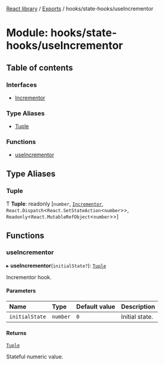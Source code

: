 [React library](../index.md) / [Exports](../modules.md) / hooks/state-hooks/useIncrementor

# Module: hooks/state-hooks/useIncrementor

## Table of contents

### Interfaces

- [Incrementor](../interfaces/hooks_state_hooks_useIncrementor.Incrementor.md)

### Type Aliases

- [Tuple](hooks_state_hooks_useIncrementor.md#tuple)

### Functions

- [useIncrementor](hooks_state_hooks_useIncrementor.md#useincrementor)

## Type Aliases

### Tuple

Ƭ **Tuple**: readonly [`number`, [`Incrementor`](../interfaces/hooks_state_hooks_useIncrementor.Incrementor.md), `React.Dispatch`\<`React.SetStateAction`\<`number`\>\>, `Readonly`\<`React.MutableRefObject`\<`number`\>\>]

## Functions

### useIncrementor

▸ **useIncrementor**(`initialState?`): [`Tuple`](hooks_state_hooks_useIncrementor.md#tuple)

Incrementor hook.

#### Parameters

| Name | Type | Default value | Description |
| :------ | :------ | :------ | :------ |
| `initialState` | `number` | `0` | Initial state. |

#### Returns

[`Tuple`](hooks_state_hooks_useIncrementor.md#tuple)

Stateful numeric value.
